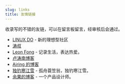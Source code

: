 ```yaml
---
slug: links
title: 友情链接
---
```


收录写的不错的友链，可以在留言板留言，经审核后会通过。

- [LINUX DO](https://linux.do/?source=zishu_me) - 新的理想型社区
- [涛叔](https://taoshu.in/)
- [Leon Fong](https://www.leonfong.me/) - 记录生活，表达热爱。
- [卢涛南博客](https://lutaonan.com/)
- [Airing 的博客](https://ursb.me)
- [独钓寒江雪](https://jiangxueqiao.com/) - 孤舟蓑笠翁，独钓寒江雪。
- [余果的博客](https://yuguo.github.io/) - 一个产品设计师。

